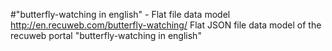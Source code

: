 #"butterfly-watching in english" - Flat file data model
http://en.recuweb.com/butterfly-watching/
Flat JSON file data model of the recuweb portal "butterfly-watching in english"

